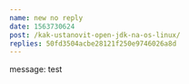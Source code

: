 ```yaml
---
name: new no reply
date: 1563730624
post: /kak-ustanovit-open-jdk-na-os-linux/
replies: 50fd3504acbe28121f250e9746026a8d
---
```

message: test
